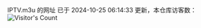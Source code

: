 IPTV.m3u 的网址 已于 2024-10-25 06:14:33 更新，本仓库访客数：![Visitor's Count](https://profile-counter.glitch.me/hero1898_tv/count.svg)
